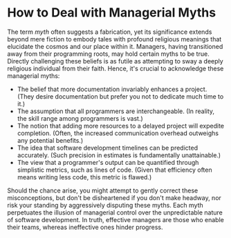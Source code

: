 # How to Deal with Managerial Myths

The term *myth* often suggests a fabrication, yet its significance extends beyond mere fiction to embody tales with profound religious meanings that elucidate the cosmos and our place within it. Managers, having transitioned away from their programming roots, may hold certain myths to be true. Directly challenging these beliefs is as futile as attempting to sway a deeply religious individual from their faith. Hence, it's crucial to acknowledge these managerial myths:

- The belief that more documentation invariably enhances a project. (They desire documentation but prefer you not to dedicate much time to it.)
- The assumption that all programmers are interchangeable. (In reality, the skill range among programmers is vast.)
- The notion that adding more resources to a delayed project will expedite completion. (Often, the increased communication overhead outweighs any potential benefits.)
- The idea that software development timelines can be predicted accurately. (Such precision in estimates is fundamentally unattainable.)
- The view that a programmer's output can be quantified through simplistic metrics, such as lines of code. (Given that efficiency often means writing less code, this metric is flawed.)

Should the chance arise, you might attempt to gently correct these misconceptions, but don't be disheartened if you don't make headway, nor risk your standing by aggressively disputing these myths. Each myth perpetuates the illusion of managerial control over the unpredictable nature of software development. In truth, effective managers are those who enable their teams, whereas ineffective ones hinder progress.
